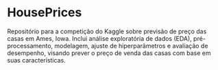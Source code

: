# HousePrices
Repositório para a competição do Kaggle sobre previsão de preço das casas em Ames, Iowa. Inclui análise exploratória de dados (EDA), pré-processamento, modelagem, ajuste de hiperparâmetros e avaliação de desempenho, visando prever o preço de venda das casas com base em suas características.
